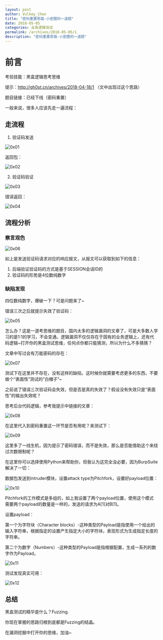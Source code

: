 ```yaml
---
layout: post
author: Vulkey_Chen
title: "密码重置思路-小密圈的一道题"
date: 2018-05-05
categories: 业务逻辑测试
permalink: /archives/2018-05-05/1
description: "密码重置思路-小密圈的一道题"
---
```


# 前言

考验技能：黑盒逻辑思考思维

<!-- more -->

提示：http://gh0st.cn/archives/2018-04-18/1 （文中出现过这个思路）

题目链接：已经下线（密码重置）

一般来说，很多人应该先走一遍流程：

## 走流程

1. 验证码发送

![0x01](http://vulkey.oss-cn-hangzhou.aliyuncs.com/2018-05-05/0x01.png)

返回包：

![0x02](http://vulkey.oss-cn-hangzhou.aliyuncs.com/2018-05-05/0x02.png)

2. 验证码验证

![0x03](http://vulkey.oss-cn-hangzhou.aliyuncs.com/2018-05-05/0x03.png)

错误返回：

![0x04](http://vulkey.oss-cn-hangzhou.aliyuncs.com/2018-05-05/0x04.png)



## 流程分析

### 察言观色

![0x06](http://vulkey.oss-cn-hangzhou.aliyuncs.com/2018-05-05/0x06.png)

如上是发送验证码请求对应的响应报文，从报文可以获取到如下的信息：

1. 后端验证验证码的方式是基于SESSION会话ID的
2. 验证码的形势是4位数纯数字

### 缺陷发现

四位数纯数字，爆破一下？可是问题来了~

错误三次之后就提示失效了验证码：

![0x05](http://vulkey.oss-cn-hangzhou.aliyuncs.com/2018-05-05/0x05.png)

怎么办？这是一道考思维的题目，国内太多的逻辑漏洞的文章了，可是大多数人学习的是1:1的学习，不会变通。逻辑漏洞不仅仅存在于固有的业务逻辑上，还有代码逻辑~打开你的黑盒测试思维，任何点你都只能猜测，所以为什么不多猜猜？

文章中写过会有万能密码的存在：

![0x07](http://vulkey.oss-cn-hangzhou.aliyuncs.com/2018-05-05/0x07.png)

测试下在这里并不存在，没有这样的缺陷，这时候你就需要考虑更多的东西，不要做个“表面性”测试的“白帽子”~

之前说了错误三次验证码会失效，但是否是真的失效了？假设没有失效只是“表面性”的输出失效呢？

思考后台代码逻辑，参考我提示中链接的文章：

![0x08](http://vulkey.oss-cn-hangzhou.aliyuncs.com/2018-05-05/0x08.png)

在这里代入到密码重置这一环节是否有用呢？来测试下：

![0x09](http://vulkey.oss-cn-hangzhou.aliyuncs.com/2018-05-05/0x09.png)

这里多了一线生机，因为提示了密码错误，而不是失效，那么是否能借助这个来绕过次数限制呢？

在这里你可以选择使用Python来帮助你，但我认为这完全没必要，因为BurpSuite解决了一切：

数据包发送到intruder模块，设置attack type为Pitchfork，设置好payload位置：

![0x10](http://vulkey.oss-cn-hangzhou.aliyuncs.com/2018-05-05/0x10.png)

Pitchfork的工作模式是多组的，如上我设置了两个payload位置，使用这个模式需要两个payload的数量是一样的，发送的请求为A[1]对B[1]。

设置payload：

第一个为字符块（Character blocks）-这种类型的Payload是指使用一个给出的输入字符串，根据指定的设置产生指定大小的字符块，表现形式为生成指定长度的字符串。

第二个为数字（Numbers）-这种类型的Payload是指根据配置，生成一系列的数字作为Payload。

![0x11](http://vulkey.oss-cn-hangzhou.aliyuncs.com/2018-05-05/0x11.png)

测试发现真实可用：

![0x12](http://vulkey.oss-cn-hangzhou.aliyuncs.com/2018-05-05/0x12.png)

## 总结

黑盒测试的精华是什么？Fuzzing.

你现在掌握的思路归根到底都是Fuzzing的结晶。

在漏洞挖掘中打开你的思维，加油~
